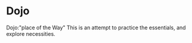 # Dojo
Dojo:"place of the Way"
This is an attempt to practice the essentials, and explore necessities.